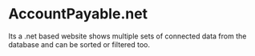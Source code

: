 # AccountPayable.net
Its a .net based website shows multiple sets of connected data from the database and can be sorted or filtered too.
